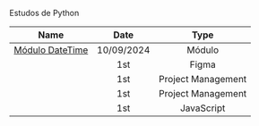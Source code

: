 Estudos de Python

| Name    | Date          | Type     | 
| --------|:-------------:| :-----:  | 
| [Módulo DateTime](https://github.com/luanvfm/Code-Notebook/blob/main/Banco%20de%20Dados.md) | 10/09/2024 | Módulo      |
|   | 1st     | Figma      |
|     | 1st     | Project Management |
|     | 1st     | Project Management |
|       | 1st     | JavaScript |
